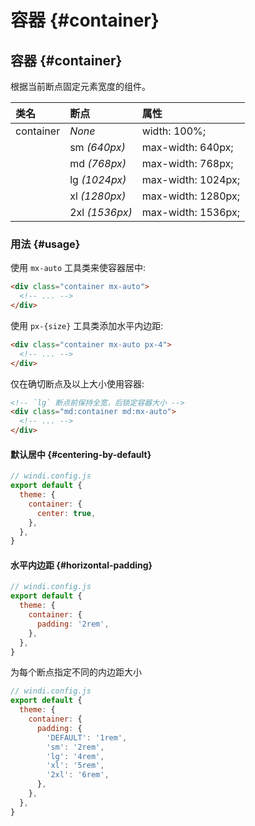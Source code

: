# 容器 {#container}

## 容器 {#container}

根据当前断点固定元素宽度的组件。

| 类名      | 断点           | 属性               |
| :-------- | :------------- | :----------------- |
| container | *None*         | width: 100%;       |
|           | sm *(640px)*   | max-width: 640px;  |
|           | md *(768px)*   | max-width: 768px;  |
|           | lg *(1024px)*  | max-width: 1024px; |
|           | xl *(1280px)*  | max-width: 1280px; |
|           | 2xl *(1536px)* | max-width: 1536px; |

### 用法 {#usage}

使用 `mx-auto` 工具类来使容器居中:

```html
<div class="container mx-auto">
  <!-- ... -->
</div>
```

使用 `px-{size}` 工具类添加水平内边距:

```html
<div class="container mx-auto px-4">
  <!-- ... -->
</div>
```

仅在确切断点及以上大小使用容器:

```html
<!-- `lg` 断点前保持全宽，后锁定容器大小 -->
<div class="md:container md:mx-auto">
  <!-- ... -->
</div>
```

<Customizing>

#### 默认居中 {#centering-by-default}

```js
// windi.config.js
export default {
  theme: {
    container: {
      center: true,
    },
  },
}
```

#### 水平内边距 {#horizontal-padding}

```js
// windi.config.js
export default {
  theme: {
    container: {
      padding: '2rem',
    },
  },
}
```

为每个断点指定不同的内边距大小

```js
// windi.config.js
export default {
  theme: {
    container: {
      padding: {
        'DEFAULT': '1rem',
        'sm': '2rem',
        'lg': '4rem',
        'xl': '5rem',
        '2xl': '6rem',
      },
    },
  },
}
```

</Customizing>
